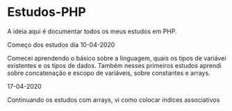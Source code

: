 # Estudos-PHP
A ideia aqui é documentar todos os meus estudos em PHP.

Começo dos estudos dia 10-04-2020

Comecei aprendendo o básico sobre a linguagem, quais os tipos de variávei existentes e os tipos de dados.
Também nesses primeiros estudos aprendi sobre concatenação e escopo de variáveis, sobre constantes e arrays.

17-04-2020

Continuando os estudos com arrays, vi como colocar indices associativos
